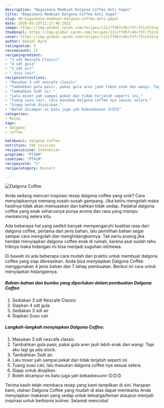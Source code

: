 ```yaml
---
description: "Bagaimana Membuat Dalgona Coffee Anti Gagal"
title: "Bagaimana Membuat Dalgona Coffee Anti Gagal"
slug: 66-bagaimana-membuat-dalgona-coffee-anti-gagal
date: 2020-05-25T11:17:40.292Z
image: https://img-global.cpcdn.com/recipes/111cffd67c46c75f/751x532cq70/dalgona-coffee-foto-resep-utama.jpg
thumbnail: https://img-global.cpcdn.com/recipes/111cffd67c46c75f/751x532cq70/dalgona-coffee-foto-resep-utama.jpg
cover: https://img-global.cpcdn.com/recipes/111cffd67c46c75f/751x532cq70/dalgona-coffee-foto-resep-utama.jpg
author: Daniel Byrd
ratingvalue: 5
reviewcount: 11
recipeingredient:
- "3 sdt Nescafe Classic"
- "4 sdt gula"
- "3 sdt air"
- " Susu cair"
recipeinstructions:
- "Masukan 3 sdt nescafe classic"
- "Tambahkan gula pasir, pakai gula aren jauh lebih enak dan wangi. Tapi aku lagi ga ada stock."
- "Tambahkan 3sdt air."
- "Lalu mixer yah sampai pekat dan tidak terjatuh seperti ini."
- "Tuang susu cair, lalu masukan dalgona coffee nya sesuai selera."
- "Siapp untuk disajikan."
- "Boleh dicampur es batu juga yah bebaskeuunn 🙃🙃🙃"
categories:
- Resep
tags:
- dalgona
- coffee

katakunci: dalgona coffee 
nutrition: 295 calories
recipecuisine: Indonesian
preptime: "PT36M"
cooktime: "PT41M"
recipeyield: "2"
recipecategory: Dessert

---
```



![Dalgona Coffee](https://img-global.cpcdn.com/recipes/111cffd67c46c75f/751x532cq70/dalgona-coffee-foto-resep-utama.jpg)

Anda sedang mencari inspirasi resep dalgona coffee yang unik? Cara menyiapkannya memang susah-susah gampang. Jika keliru mengolah maka hasilnya tidak akan memuaskan dan bahkan tidak sedap. Padahal dalgona coffee yang enak seharusnya punya aroma dan rasa yang mampu memancing selera kita.



Ada beberapa hal yang sedikit banyak mempengaruhi kualitas rasa dari dalgona coffee, pertama dari jenis bahan, lalu pemilihan bahan segar sampai cara mengolah dan menghidangkannya. Tak perlu pusing jika hendak menyiapkan dalgona coffee enak di rumah, karena asal sudah tahu triknya maka hidangan ini bisa menjadi suguhan istimewa.


Di bawah ini ada beberapa cara mudah dan praktis untuk membuat dalgona coffee yang siap dikreasikan. Anda bisa menyiapkan Dalgona Coffee menggunakan 4 jenis bahan dan 7 tahap pembuatan. Berikut ini cara untuk menyiapkan hidangannya.

<!--inarticleads1-->

##### Bahan-bahan dan bumbu yang diperlukan dalam pembuatan Dalgona Coffee:

1. Sediakan 3 sdt Nescafe Classic
1. Siapkan 4 sdt gula
1. Sediakan 3 sdt air
1. Siapkan  Susu cair




<!--inarticleads2-->

##### Langkah-langkah menyiapkan Dalgona Coffee:

1. Masukan 3 sdt nescafe classic
1. Tambahkan gula pasir, pakai gula aren jauh lebih enak dan wangi. Tapi aku lagi ga ada stock.
1. Tambahkan 3sdt air.
1. Lalu mixer yah sampai pekat dan tidak terjatuh seperti ini.
1. Tuang susu cair, lalu masukan dalgona coffee nya sesuai selera.
1. Siapp untuk disajikan.
1. Boleh dicampur es batu juga yah bebaskeuunn 🙃🙃🙃




Terima kasih telah membaca resep yang kami tampilkan di sini. Harapan kami, olahan Dalgona Coffee yang mudah di atas dapat membantu Anda menyiapkan makanan yang sedap untuk keluarga/teman ataupun menjadi inspirasi untuk berbisnis kuliner. Selamat mencoba!
